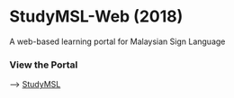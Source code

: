 # StudyMSL-Web (2018)
A web-based learning portal for Malaysian Sign Language

### View the Portal
--> [StudyMSL](https://studymsl.azurewebsites.net/) 
